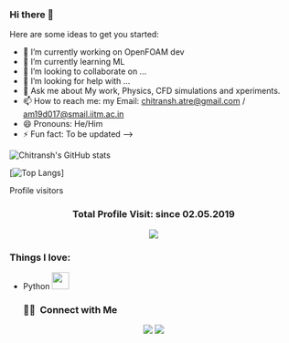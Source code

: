 ### Hi there 👋

Here are some ideas to get you started:

- 🔭 I’m currently working on OpenFOAM dev
- 🌱 I’m currently learning ML
- 👯 I’m looking to collaborate on ...
- 🤔 I’m looking for help with ...
- 💬 Ask me about My work, Physics, CFD simulations and xperiments.
- 📫 How to reach me: my Email: chitransh.atre@gmail.com / am19d017@smail.iitm.ac.in
- 😄 Pronouns: He/Him
- ⚡ Fun fact: To be updated
-->

<!---![Chitransh's GitHub stats](https://github-readme-stats.vercel.app/api?username=chitransh-atre&hide=contribs,prs)

![Chitransh's GitHub stats](https://github-readme-stats.vercel.app/api?username=chitransh-atre&show_icons=true)-->

   ![Chitransh's GitHub stats](https://github-readme-stats.vercel.app/api?username=chitranshatre&hide=contribs,prs&theme=gruvbox)
<!---[![Readme Card](https://github-readme-stats.vercel.app/api/pin/?username=chitransh-atre&repo=github-readme-stats)](https://github.com/chitransh-atre/github-readme-stats)-->


[![Top Langs](https://github-readme-stats.vercel.app/api/top-langs/?username=chitranshatre&exclude_repo=github-readme-stats,chitranshatre.github.io)]

Profile visitors
<h3><p align="center">Total Profile Visit: since 02.05.2019</p>
<p align="center">
    <img alingn="center" src="https://profile-counter.glitch.me/chitransh-atre/count.svg"/>
</p>

   ### Things I love:
- Python <img src="https://media.giphy.com/media/WUlplcMpOCEmTGBtBW/giphy.gif" width="30">

   
   ### 🤝🏻 &nbsp;Connect with Me

<p align="center">
<!--<a href="https://www.adityavsingh.com"><img src="https://img.shields.io/badge/-adityavsingh.com-3423A6?style=flat&logo=Google-Chrome&logoColor=white"/></a>-->
<a href="https://www.linkedin.com/in/chitransh-atre/"><img src="https://img.shields.io/badge/-Chitransh%20ATre%20?style=flat&logo=Linkedin&logoColor=white"/></a>
   <a href="https://www.instagram.com/chitransh_atre/"><img src="https://img.shields.io/badge/-@adityavs__-E4405F?style=flat&logo=Instagram&logoColor=white"/></a>
<!--<a href="mailto:avsingh@umass.edu"><img src="https://img.shields.io/badge/-avsingh@umass.edu-D14836?style=flat&logo=Gmail&logoColor=white"/></a>

<a href="https://facebook.com/AVS1508"><img src="https://img.shields.io/badge/-@AVS1508-1877F2?style=flat&logo=Facebook&logoColor=white"/></a>
<a href="https://www.pinterest.ca/AVS1508"><img src="https://img.shields.io/badge/-@AVS1508-BD081C?style=flat&logo=Pinterest&logoColor=white"/></a>
<a href="https://www.behance.net/AVS1508"><img src="https://img.shields.io/badge/-@AVS1508-1769FF?style=flat&logo=Behance&logoColor=white"/></a> -->
</p>
